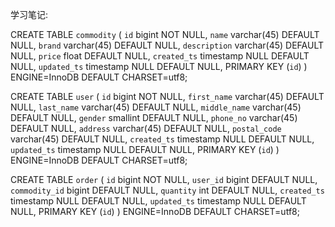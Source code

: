 学习笔记:

CREATE TABLE `commodity` (
  `id` bigint NOT NULL,
  `name` varchar(45) DEFAULT NULL,
  `brand` varchar(45) DEFAULT NULL,
  `description` varchar(45) DEFAULT NULL,
  `price` float DEFAULT NULL,
  `created_ts` timestamp NULL DEFAULT NULL,
  `updated_ts` timestamp NULL DEFAULT NULL,
  PRIMARY KEY (`id`)
) ENGINE=InnoDB DEFAULT CHARSET=utf8;

CREATE TABLE `user` (
  `id` bigint NOT NULL,
  `first_name` varchar(45) DEFAULT NULL,
  `last_name` varchar(45) DEFAULT NULL,
  `middle_name` varchar(45) DEFAULT NULL,
  `gender` smallint DEFAULT NULL,
  `phone_no` varchar(45) DEFAULT NULL,
  `address` varchar(45) DEFAULT NULL,
  `postal_code` varchar(45) DEFAULT NULL,
  `created_ts` timestamp NULL DEFAULT NULL,
  `updated_ts` timestamp NULL DEFAULT NULL,
  PRIMARY KEY (`id`)
) ENGINE=InnoDB DEFAULT CHARSET=utf8;

CREATE TABLE `order` (
  `id` bigint NOT NULL,
  `user_id` bigint DEFAULT NULL,
  `commodity_id` bigint DEFAULT NULL,
  `quantity` int DEFAULT NULL,
  `created_ts` timestamp NULL DEFAULT NULL,
  `updated_ts` timestamp NULL DEFAULT NULL,
  PRIMARY KEY (`id`)
) ENGINE=InnoDB DEFAULT CHARSET=utf8;
